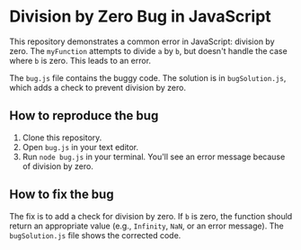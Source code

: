 # Division by Zero Bug in JavaScript

This repository demonstrates a common error in JavaScript: division by zero. The `myFunction` attempts to divide `a` by `b`, but doesn't handle the case where `b` is zero. This leads to an error.

The `bug.js` file contains the buggy code. The solution is in `bugSolution.js`, which adds a check to prevent division by zero.

## How to reproduce the bug

1. Clone this repository.
2. Open `bug.js` in your text editor.
3. Run `node bug.js` in your terminal. You'll see an error message because of division by zero.

## How to fix the bug

The fix is to add a check for division by zero. If `b` is zero, the function should return an appropriate value (e.g., `Infinity`, `NaN`, or an error message).  The `bugSolution.js` file shows the corrected code.
